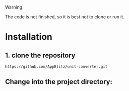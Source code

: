 > [!WARNING]
> The code is not finished, so it is best not to clone or run it.

# Installation

## 1. clone the repository

```https://github.com/AppBlitz/unit-converter.git```

## Change into the project directory:
